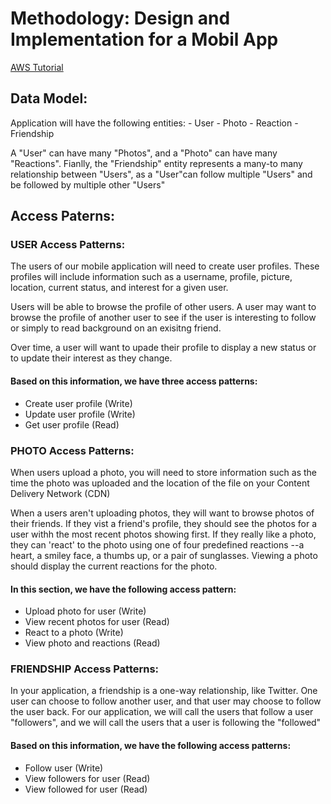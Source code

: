 # Methodology: Design and Implementation for a Mobil App
[AWS Tutorial](https://aws.amazon.com/getting-started/hands-on/design-a-database-for-a-mobile-app-with-dynamodb/4/)

## Data Model:
Application will have the following entities:
    - User
    - Photo
    - Reaction
    - Friendship
    
 A "User" can have many "Photos", and a "Photo" can have many "Reactions". Fianlly, the "Friendship" entity represents a many-to many relationship between "Users", as a "User"can follow multiple "Users" and be followed by multiple other "Users"
    
   ## Access Paterns:
   ### USER Access Patterns:
   The users of our mobile application will need to create user profiles. These profiles will include information such as a username, profile, picture, location, current status, and interest for a given user.
     
   Users will be able to browse the profile of other users. A user may want to browse the profile of another user to see if the user is interesting to follow or simply to read 
   background on an exisitng friend.
     
   Over time, a user will want to upade their profile to display a new status or to update their interest as they change.
     
   #### Based on this information, we have three access patterns:
   - Create user profile (Write)
   - Update user profile (Write)
   - Get user profile (Read)
      
   ### PHOTO Access Patterns:
   When users upload a photo, you will need to store information such as the time the photo was uploaded and the location of the file on your Content Delivery Network (CDN)
     
   When a users aren't uploading photos, they will want to browse photos of their friends. If they vist a friend's profile, they should see the photos for a user withh the          most recent photos showing first. If they really like a photo, they can 'react' to the photo using one of four predefined reactions --a heart, a smiley face, a thumbs up,        or a pair of sunglasses. Viewing a photo should display the current reactions for the photo.
     
   #### In this section, we have the following access pattern:
   - Upload photo for user (Write)
   - View recent photos for user (Read)
   - React to a photo (Write)
   - View photo and reactions (Read)
      
   ### FRIENDSHIP Access Patterns:
   In your application, a friendship is a one-way relationship, like Twitter. One user can choose to follow another user, and that user may choose to follow the user back.          For our application, we will call the users that follow a user "followers", and we will call the users that a user is following the "followed"
      
   #### Based on this information, we have the following access patterns:
   - Follow user (Write)
   - View followers for user (Read)
   - View followed for user (Read)
     
